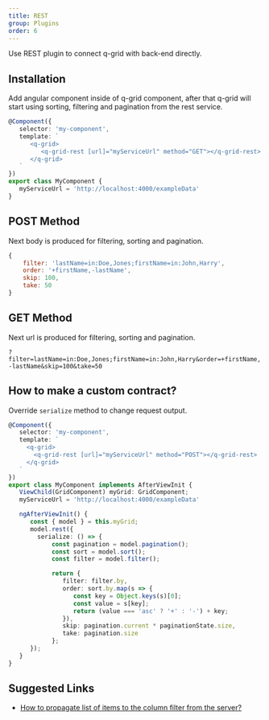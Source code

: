 ```yaml
---
title: REST
group: Plugins
order: 6
---
```


Use REST plugin to connect q-grid with back-end directly.

## Installation

Add angular component inside of q-grid component, after that q-grid will start using sorting, filtering and pagination from the rest service.

```typescript
@Component({
   selector: 'my-component',
   template: `
      <q-grid>
         <q-grid-rest [url]="myServiceUrl" method="GET"></q-grid-rest>
      </q-grid>
   `
})
export class MyComponent {
   myServiceUrl = 'http://localhost:4000/exampleData'
}
```

## POST Method

Next body is produced for filtering, sorting and pagination.

```javascript
{
    filter: 'lastName=in:Doe,Jones;firstName=in:John,Harry',
    order: '+firstName,-lastName',
    skip: 100,
    take: 50
}
```

## GET Method

Next url is produced for filtering, sorting and pagination.

`?filter=lastName=in:Doe,Jones;firstName=in:John,Harry&order=+firstName,-lastName&skip=100&take=50`

## How to make a custom contract?

Override `serialize` method to change request output.

```typescript
@Component({
   selector: 'my-component',
   template: `
     <q-grid>
       <q-grid-rest [url]="myServiceUrl" method="POST"></q-grid-rest>
     </q-grid>
   `
})
export class MyComponent implements AfterViewInit {
   ViewChild(GridComponent) myGrid: GridComponent;   
   myServiceUrl = 'http://localhost:4000/exampleData'

   ngAfterViewInit() {
      const { model } = this.myGrid;      
      model.rest({
        serialize: () => {
            const pagination = model.pagination();
            const sort = model.sort();
            const filter = model.filter();

            return {
               filter: filter.by,
               order: sort.by.map(s => {
                  const key = Object.keys(s)[0];
                  const value = s[key];
                  return (value === 'asc' ? '+' : '-') + key;
               }),
               skip: pagination.current * paginationState.size,
               take: pagination.size
            };      
      });
   }
}
```

## Suggested Links

* [How to propagate list of items to the column filter from the server?](/feature/filtering.html#How-to-propagate-list-of-items-to-the-column-filter-from-the-server)